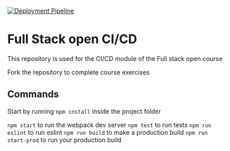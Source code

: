 [![Deployment Pipeline](https://github.com/Mteba94/pokedex_2mg/actions/workflows/pipeline.yml/badge.svg)](https://github.com/Mteba94/pokedex_2mg/actions/workflows/pipeline.yml)

# Full Stack open CI/CD

This repository is used for the CI/CD module of the Full stack open course

Fork the repository to complete course exercises

## Commands

Start by running `npm install` inside the project folder

`npm start` to run the webpack dev server
`npm test` to run tests
`npm run eslint` to run eslint
`npm run build` to make a production build
`npm run start-prod` to run your production build
